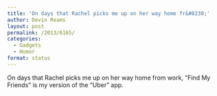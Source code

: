 ```yaml
---
title: 'On days that Rachel picks me up on her way home fr&#8230;'
author: Devin Reams
layout: post
permalink: /2013/6165/
categories:
  - Gadgets
  - Humor
format: status
---
```

On days that Rachel picks me up on her way home from work, &#8220;Find My Friends&#8221; is my version of the &#8220;Uber&#8221; app.